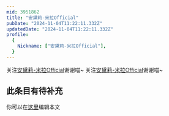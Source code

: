 ```yaml
---
mid: 3951862
title: "安黛莉-米拉Official"
pubDate: "2024-11-04T11:22:11.332Z"
updatedDate: "2024-11-04T11:22:11.332Z"
profile:
  {
    Nickname: ["安黛莉-米拉Official"],
  }
---
```


关注[安黛莉-米拉Official](https://space.bilibili.com/3951862)谢谢喵~ 关注[安黛莉-米拉Official](https://space.bilibili.com/3951862)谢谢喵~

## 此条目有待补充
你可以在[这里](https://github.com/Yuhanawa/VTuber.ICU/edit/master/src/content/v/安黛莉-米拉Official/index.md)编辑本文
